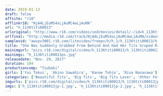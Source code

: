 ```yaml
---
date: 2019-01-13
draft: false
affsite: "r18"
afflinkr18: "NjA4LjEuMS4xLjAuMC4wLjAuMA"
url: "h_1136titi00013"
urloriginal: "http://www.r18.com/videos/vod/movies/detail/-/id=h_1136titi00013"
urlfinal: "http://media.r18.com/track/NjA4LjEuMS4xLjAuMC4wLjAuMA/videos/vod/movies/detail/-/id=h_1136titi00013"
samplevid: "awspv3001.r18.com/litevideo/freepv/h/h_1/h_1136titi00013/h_1136titi00013_dmb_w.mp4"
title: "She Was Suddenly Grabbed From Behind And Had Her Tits Groped Risa Nanasawa Akino Sawahira Yui Tokui"
mainimgurl: "pics.r18.com/digital/video/h_1136titi00013/h_1136titi00013ps.jpg"
mainimgs: "h_1136titi00013ps.jpg"
releasedate: "Nov. 29, 2017"
duration: 104
productioncomp: "Tsubaki"
girls: ['Yui Tokui', 'Akino Sawahira', 'Kanae Tohjo', 'Risa Nanasawa']
categories: ['Beautiful Tits', 'Big Tits', 'Big Tits Lover', 'Other Fetishes', 'Pranks', 'Compilation']
imgurls: ['pics.r18.com/digital/video/h_1136titi00013/h_1136titi00013jp-1.jpg', 'pics.r18.com/digital/video/h_1136titi00013/h_1136titi00013jp-2.jpg', 'pics.r18.com/digital/video/h_1136titi00013/h_1136titi00013jp-3.jpg', 'pics.r18.com/digital/video/h_1136titi00013/h_1136titi00013jp-4.jpg', 'pics.r18.com/digital/video/h_1136titi00013/h_1136titi00013jp-5.jpg', 'pics.r18.com/digital/video/h_1136titi00013/h_1136titi00013jp-6.jpg', 'pics.r18.com/digital/video/h_1136titi00013/h_1136titi00013jp-7.jpg', 'pics.r18.com/digital/video/h_1136titi00013/h_1136titi00013jp-8.jpg', 'pics.r18.com/digital/video/h_1136titi00013/h_1136titi00013jp-9.jpg', 'pics.r18.com/digital/video/h_1136titi00013/h_1136titi00013jp-10.jpg', 'pics.r18.com/digital/video/h_1136titi00013/h_1136titi00013jp-11.jpg', 'pics.r18.com/digital/video/h_1136titi00013/h_1136titi00013jp-12.jpg', 'pics.r18.com/digital/video/h_1136titi00013/h_1136titi00013jp-13.jpg', 'pics.r18.com/digital/video/h_1136titi00013/h_1136titi00013jp-14.jpg', 'pics.r18.com/digital/video/h_1136titi00013/h_1136titi00013jp-15.jpg', 'pics.r18.com/digital/video/h_1136titi00013/h_1136titi00013jp-16.jpg', 'pics.r18.com/digital/video/h_1136titi00013/h_1136titi00013jp-17.jpg', 'pics.r18.com/digital/video/h_1136titi00013/h_1136titi00013jp-18.jpg', 'pics.r18.com/digital/video/h_1136titi00013/h_1136titi00013jp-19.jpg', 'pics.r18.com/digital/video/h_1136titi00013/h_1136titi00013jp-20.jpg']
imgs: ['h_1136titi00013jp-1.jpg', 'h_1136titi00013jp-2.jpg', 'h_1136titi00013jp-3.jpg', 'h_1136titi00013jp-4.jpg', 'h_1136titi00013jp-5.jpg', 'h_1136titi00013jp-6.jpg', 'h_1136titi00013jp-7.jpg', 'h_1136titi00013jp-8.jpg', 'h_1136titi00013jp-9.jpg', 'h_1136titi00013jp-10.jpg', 'h_1136titi00013jp-11.jpg', 'h_1136titi00013jp-12.jpg', 'h_1136titi00013jp-13.jpg', 'h_1136titi00013jp-14.jpg', 'h_1136titi00013jp-15.jpg', 'h_1136titi00013jp-16.jpg', 'h_1136titi00013jp-17.jpg', 'h_1136titi00013jp-18.jpg', 'h_1136titi00013jp-19.jpg', 'h_1136titi00013jp-20.jpg']
---
```

